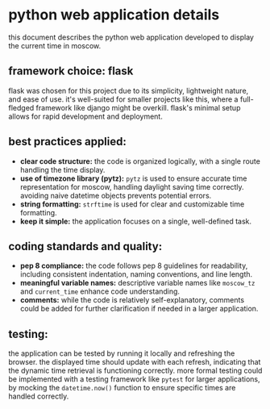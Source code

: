 # python web application details

this document describes the python web application developed to display the current time in moscow.

## framework choice: flask

flask was chosen for this project due to its simplicity, lightweight nature, and ease of use. it's well-suited for smaller projects like this, where a full-fledged framework like django might be overkill.  flask's minimal setup allows for rapid development and deployment.

## best practices applied:

* **clear code structure:** the code is organized logically, with a single route handling the time display.
* **use of timezone library (pytz):** `pytz` is used to ensure accurate time representation for moscow, handling daylight saving time correctly.  avoiding naive datetime objects prevents potential errors.
* **string formatting:**  `strftime` is used for clear and customizable time formatting.
* **keep it simple:**  the application focuses on a single, well-defined task.

## coding standards and quality:

* **pep 8 compliance:** the code follows pep 8 guidelines for readability, including consistent indentation, naming conventions, and line length.
* **meaningful variable names:**  descriptive variable names like `moscow_tz` and `current_time` enhance code understanding.
* **comments:**  while the code is relatively self-explanatory, comments could be added for further clarification if needed in a larger application.

## testing:

the application can be tested by running it locally and refreshing the browser.  the displayed time should update with each refresh, indicating that the dynamic time retrieval is functioning correctly.  more formal testing could be implemented with a testing framework like `pytest` for larger applications, by mocking the `datetime.now()` function to ensure specific times are handled correctly.
